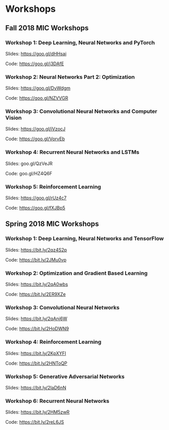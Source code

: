 # Workshops

## Fall 2018 MIC Workshops
### Workshop 1: Deep Learning, Neural Networks and PyTorch
Slides: https://goo.gl/dHHsai

Code: https://goo.gl/j3DAfE

### Workshop 2: Neural Networks Part 2: Optimization
Slides: https://goo.gl/DvWdgm

Code: https://goo.gl/NZVVGR

### Workshop 3: Convolutional Neural Networks and Computer Vision
Slides: https://goo.gl/iVzocJ

Code: https://goo.gl/VorvEb

### Workshop 4: Recurrent Neural Networks and LSTMs
Slides: goo.gl/QzVeJR

Code: goo.gl/HZ4Q6F

### Workshop 5: Reinforcement Learning
Slides: https://goo.gl/rUz4c7

Code: https://goo.gl/fXJBp5

## Spring 2018 MIC Workshops

### Workshop 1: Deep Learning, Neural Networks and TensorFlow
Slides: https://bit.ly/2qz4S2p

Code: https://bit.ly/2JMu0vp

### Workshop 2: Optimization and Gradient Based Learning
Slides: https://bit.ly/2qA0wbs

Code: https://bit.ly/2ER9XZe

### Workshop 3: Convolutional Neural Networks
Slides: https://bit.ly/2qAnj6W

Code: https://bit.ly/2HoDWN9

### Workshop 4: Reinforcement Learning
Slides: https://bit.ly/2KpXYFI

Code: https://bit.ly/2HNToQP

### Workshop 5: Generative Adversarial Networks
Slides: https://bit.ly/2IaD6nN

### Workshop 6: Recurrent Neural Networks
Slides: https://bit.ly/2HM5zwR

Code: https://bit.ly/2reL6JS
